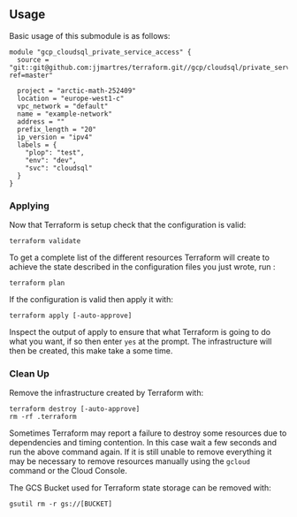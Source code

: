 ## Usage
Basic usage of this submodule is as follows:

```hcl
module "gcp_cloudsql_private_service_access" {
  source = "git::git@github.com:jjmartres/terraform.git//gcp/cloudsql/private_service_access?ref=master"

  project = "arctic-math-252409"
  location = "europe-west1-c"
  vpc_network = "default"
  name = "example-network"
  address = ""
  prefix_length = "20"
  ip_version = "ipv4"
  labels = {
    "plop": "test",
    "env": "dev",
    "svc": "cloudsql"
  }
}
```
### Applying

Now that Terraform is setup check that the configuration is valid:

```
terraform validate 
```

To get a complete list of the different resources Terraform will create to achieve the state described in the configuration files you just wrote, run :

```
terraform plan
```

If the configuration is valid then apply it with:

```
terraform apply [-auto-approve]
```

Inspect the output of apply to ensure that what Terraform is going to do what you want, if so then enter `yes` at the prompt.
The infrastructure will then be created, this make take a some time.


### Clean Up

Remove the infrastructure created by Terraform with:

```
terraform destroy [-auto-approve]
rm -rf .terraform
```

Sometimes Terraform may report a failure to destroy some resources due to dependencies and timing contention.
In this case wait a few seconds and run the above command again. If it is still unable to remove everything it may be necessary to remove resources manually using the `gcloud` command or the Cloud Console.

The GCS Bucket used for Terraform state storage can be removed with:

```
gsutil rm -r gs://[BUCKET]
```